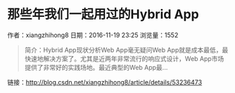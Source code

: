 # 那些年我们一起用过的Hybrid App
作者：xiangzhihong8
日期：2016-11-19 23:25
浏览量：1552
> 简介：Hybrid App现状分析Web App毫无疑问Web App就是成本最低，最快速地解决方案了。尤其是近两年非常流行的响应式设计，Web App市场提供了非常好的实践场地。最近典型的Web App最...

 链接：http://blog.csdn.net/xiangzhihong8/article/details/53236473

